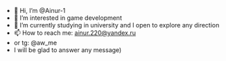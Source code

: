 - 👋 Hi, I’m @Ainur-1
- 👀 I’m interested in game development
- 🌱 I’m currently studying in university and I open to explore any direction
- 📫 How to reach me: ainur.220@yandex.ru
- or tg: @aw_me
- I will be glad to answer any message)
